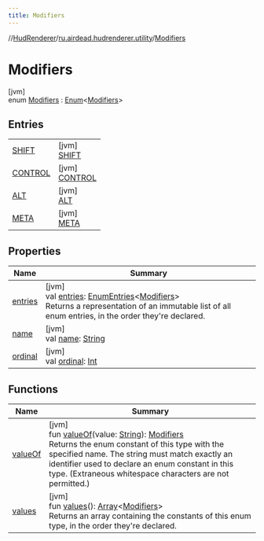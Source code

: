 ```yaml
---
title: Modifiers
---
```

//[HudRenderer](../../../index.html)/[ru.airdead.hudrenderer.utility](../index.html)/[Modifiers](index.html)



# Modifiers



[jvm]\
enum [Modifiers](index.html) : [Enum](https://kotlinlang.org/api/latest/jvm/stdlib/kotlin/-enum/index.html)&lt;[Modifiers](index.html)&gt;



## Entries


| | |
|---|---|
| [SHIFT](-s-h-i-f-t/index.html) | [jvm]<br>[SHIFT](-s-h-i-f-t/index.html) |
| [CONTROL](-c-o-n-t-r-o-l/index.html) | [jvm]<br>[CONTROL](-c-o-n-t-r-o-l/index.html) |
| [ALT](-a-l-t/index.html) | [jvm]<br>[ALT](-a-l-t/index.html) |
| [META](-m-e-t-a/index.html) | [jvm]<br>[META](-m-e-t-a/index.html) |


## Properties


| Name | Summary |
|---|---|
| [entries](entries.html) | [jvm]<br>val [entries](entries.html): [EnumEntries](https://kotlinlang.org/api/latest/jvm/stdlib/kotlin.enums/-enum-entries/index.html)&lt;[Modifiers](index.html)&gt;<br>Returns a representation of an immutable list of all enum entries, in the order they're declared. |
| [name](../-scroll-direction/-d-o-w-n/index.html#-372974862%2FProperties%2F863300109) | [jvm]<br>val [name](../-scroll-direction/-d-o-w-n/index.html#-372974862%2FProperties%2F863300109): [String](https://kotlinlang.org/api/latest/jvm/stdlib/kotlin/-string/index.html) |
| [ordinal](../-scroll-direction/-d-o-w-n/index.html#-739389684%2FProperties%2F863300109) | [jvm]<br>val [ordinal](../-scroll-direction/-d-o-w-n/index.html#-739389684%2FProperties%2F863300109): [Int](https://kotlinlang.org/api/latest/jvm/stdlib/kotlin/-int/index.html) |


## Functions


| Name | Summary |
|---|---|
| [valueOf](value-of.html) | [jvm]<br>fun [valueOf](value-of.html)(value: [String](https://kotlinlang.org/api/latest/jvm/stdlib/kotlin/-string/index.html)): [Modifiers](index.html)<br>Returns the enum constant of this type with the specified name. The string must match exactly an identifier used to declare an enum constant in this type. (Extraneous whitespace characters are not permitted.) |
| [values](values.html) | [jvm]<br>fun [values](values.html)(): [Array](https://kotlinlang.org/api/latest/jvm/stdlib/kotlin/-array/index.html)&lt;[Modifiers](index.html)&gt;<br>Returns an array containing the constants of this enum type, in the order they're declared. |

